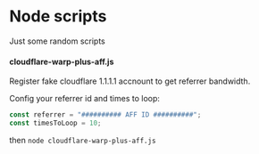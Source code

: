 # Node scripts
Just some random scripts

#### cloudflare-warp-plus-aff.js
Register fake cloudflare 1.1.1.1 accnount to get referrer bandwidth.

Config your referrer id and times to loop:
```javascript
const referrer = "########## AFF ID ##########";
const timesToLoop = 10;
```
then `node cloudflare-warp-plus-aff.js`